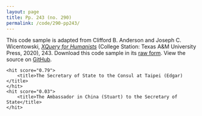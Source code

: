 ```yaml
---
layout: page
title: Pp. 243 (no. 290)
permalink: /code/290-pp243/
---
```


This code sample is adapted from Clifford B. Anderson and Joseph C. Wicentowski, 
[_XQuery for Humanists_](/) (College Station: Texas A&M University Press, 2020), 243. 
Download this code sample in its [raw form](/code/290-pp243/290-pp243.txt).
View the source on [GitHub](https://github.com/coding4humanists/xquery4humanists/blob/master/code/290-pp243/290-pp243.txt).

```xml-fragment
<hit score="0.79">
    <title>The Secretary of State to the Consul at Taipei (Edgar)</title>
</hit>
<hit score="0.03">
    <title>The Ambassador in China (Stuart) to the Secretary of State</title>
</hit>
```  
